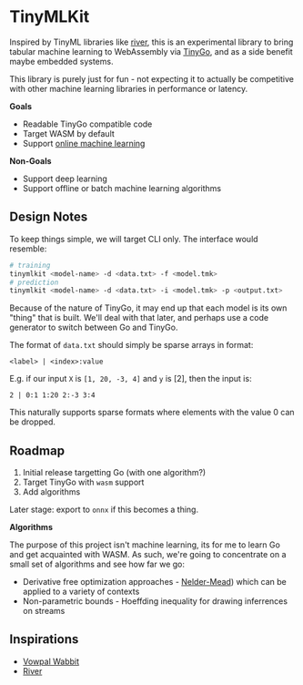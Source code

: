 # TinyMLKit

Inspired by TinyML libraries like [river](https://github.com/online-ml/river), this is an experimental library to bring tabular machine learning to WebAssembly via [TinyGo](tinygo.org/), and as a side benefit maybe embedded systems.

This library is purely just for fun - not expecting it to actually be competitive with other machine learning libraries in performance or latency.

**Goals**

- Readable TinyGo compatible code
- Target WASM by default
- Support [online machine learning](https://www.wikiwand.com/en/Online_machine_learning)

**Non-Goals**

- Support deep learning
- Support offline or batch machine learning algorithms

## Design Notes

To keep things simple, we will target CLI only. The interface would resemble:

```sh
# training
tinymlkit <model-name> -d <data.txt> -f <model.tmk>
# prediction
tinymlkit <model-name> -d <data.txt> -i <model.tmk> -p <output.txt>
``` 

Because of the nature of TinyGo, it may end up that each model is its own "thing" that is built. We'll deal with that later, and perhaps use a code generator to switch between Go and TinyGo. 

The format of `data.txt` should simply be sparse arrays in format:

```
<label> | <index>:value
```

E.g. if our input `X` is `[1, 20, -3, 4]` and `y` is [2], then the input is:

```
2 | 0:1 1:20 2:-3 3:4
```

This naturally supports sparse formats where elements with the value 0 can be dropped.

## Roadmap

1. Initial release targetting Go (with one algorithm?)
2. Target TinyGo with `wasm` support
3. Add algorithms

Later stage: export to `onnx` if this becomes a thing.

**Algorithms**

The purpose of this project isn't machine learning, its for me to learn Go and get acquainted with WASM. As such, we're going to concentrate on a small set of algorithms and see how far we go:

- Derivative free optimization approaches - [Nelder-Mead](https://en.wikipedia.org/wiki/Nelder%E2%80%93Mead_method)) which can be applied to a variety of contexts
- Non-parametric bounds - Hoeffding inequality for drawing inferrences on streams

## Inspirations

- [Vowpal Wabbit](https://vowpalwabbit.org/)
- [River](https://github.com/online-ml/river)